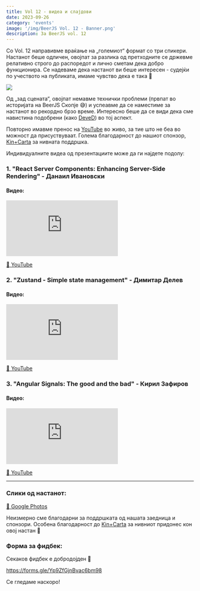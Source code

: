 ```yaml
---
title: Vol 12 - видеа и слајдови
date: 2023-09-26
category: 'events'
image: '/img/BeerJS Vol. 12 - Banner.png'
description: За BeerJS vol. 12
---
```


Со Vol. 12 направивме враќање на „големиот“ формат со три спикери. Настанот беше одличен, овојпат за разлика од
претходните се држевме релативно строго до распоредот и лично сметам дека добро функционира. Се надеваме дека настанот
ви беше интересен - судејќи по учеството на публиката, имаме чувство дека е така 🍻

<img src="/img/BeerJS Vol. 12 - Banner.png" />

Од „зад сцената“, овојпат немавме технички проблеми (првпат во историјата на BeerJS Скопје 😅) и успеавме да се
наместиме за настанот во рекордно брзо време. Интересно беше да се види дека сме навистина подобрени (како
[DeveD](https://deved.mk)) во тој аспект.

Повторно имавме пренос на [YouTube](https://www.youtube.com/watch?v=2iTR3IzTkQw) во живо, за тие што не беа во можност
да присуствуваат. Голема благодарност до нашиот спонзор, [Kin+Carta](https://www.kinandcarta.com/en/) за нивната
поддршка.

Индивидуалните видеа од презентациите може да ги најдете подолу:

### 1. "React Server Components: Enhancing Server-Side Rendering" - **Данаил Ивановски**

#### Видео:

<div class="iframe-wrapper"><iframe src="https://www.youtube.com/embed/86gMN1ahPiI" frameborder="0" allowfullscreen></iframe></div>

[🔗 YouTube](https://www.youtube.com/watch?v=86gMN1ahPiI)

### 2. "Zustand - Simple state management" - **Димитар Делев**

#### Видео:

<div class="iframe-wrapper"><iframe src="https://www.youtube.com/embed/w1lV0htu3uc" frameborder="0" allowfullscreen></iframe></div>

[🔗 YouTube](https://www.youtube.com/watch?v=w1lV0htu3uc)

### 3. "Angular Signals: The good and the bad" - **Кирил Зафиров**

#### Видео:

<div class="iframe-wrapper"><iframe src="https://www.youtube.com/embed/8QEoG0duKaI" frameborder="0" allowfullscreen></iframe></div>

[🔗 YouTube](https://www.youtube.com/watch?v=8QEoG0duKaI)

---

### Слики од настанот:

[🔗 Google Photos](https://photos.app.goo.gl/Tskh7y3dK6SmkseRA)

Неизмерно сме благодарни за поддршката од нашата заедница и спонзори. Особена благодарност до
[Kin+Carta](https://www.kinandcarta.com/en/) за нивниот придонес кон овој настан 🍻

### Форма за фидбек:

Секаков фидбек е добродојден 🍻

https://forms.gle/Yp9ZfGjnBvac6bm98

Се гледаме наскоро!
